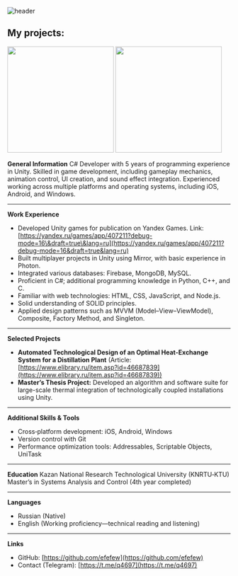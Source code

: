![header](https://capsule-render.vercel.app/api?type=waving&color=gradient&height=256&section=header&text=Hello%20world!&fontSize=75&animation=fadeIn&fontAlignY=30&desc=My%20GitHub%20profile!&descAlignY=51&descAlign=62)

## My projects:
[<img src="https://user-images.githubusercontent.com/29331867/224493599-65c92712-6905-47ef-bea8-d90d7094fe57.png" width="240">](https://github.com/efefew/Local-Chess)
[<img src="https://user-images.githubusercontent.com/29331867/234648282-c2e3922b-d817-4e42-958c-4c8b07ef420e.png" width="240">](https://github.com/efefew/Sapper)

**General Information**
C# Developer with 5 years of programming experience in Unity. Skilled in game development, including gameplay mechanics, animation control, UI creation, and sound effect integration. Experienced working across multiple platforms and operating systems, including iOS, Android, and Windows.

---

**Work Experience**

* Developed Unity games for publication on Yandex Games.
  Link: [https://yandex.ru/games/app/407211?debug-mode=16\&draft=true\&lang=ru](https://yandex.ru/games/app/407211?debug-mode=16&draft=true&lang=ru)
* Built multiplayer projects in Unity using Mirror, with basic experience in Photon.
* Integrated various databases: Firebase, MongoDB, MySQL.
* Proficient in C#; additional programming knowledge in Python, C++, and C.
* Familiar with web technologies: HTML, CSS, JavaScript, and Node.js.
* Solid understanding of SOLID principles.
* Applied design patterns such as MVVM (Model–View–ViewModel), Composite, Factory Method, and Singleton.

---

**Selected Projects**

* **Automated Technological Design of an Optimal Heat-Exchange System for a Distillation Plant**
  (Article: [https://www.elibrary.ru/item.asp?id=46687839](https://www.elibrary.ru/item.asp?id=46687839))
* **Master’s Thesis Project:** Developed an algorithm and software suite for large-scale thermal integration of technologically coupled installations using Unity.

---

**Additional Skills & Tools**

* Cross‑platform development: iOS, Android, Windows
* Version control with Git
* Performance optimization tools: Addressables, Scriptable Objects, UniTask

---

**Education**
Kazan National Research Technological University (KNRTU‑KTU)
Master’s in Systems Analysis and Control (4th year completed)

---

**Languages**

* Russian (Native)
* English (Working proficiency—technical reading and listening)

---

**Links**

* GitHub: [https://github.com/efefew](https://github.com/efefew)
* Contact (Telegram): [https://t.me/q4697](https://t.me/q4697)

